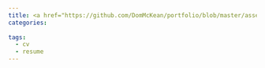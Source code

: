 ```yaml
---
title: <a href="https://github.com/DomMcKean/portfolio/blob/master/assets/pdf/Dom_McKean_CV_Data_Science-Robotics.pdf" download="DomMcKean_CV">Download Dom McKean's CV.pdf</a>
categories:
 
tags:
  - cv
  - resume
---
```



